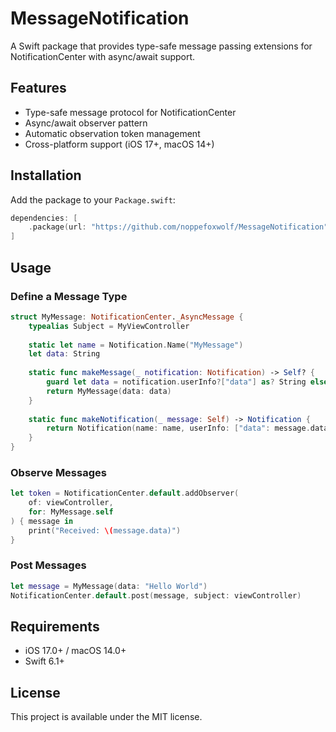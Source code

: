 # MessageNotification

A Swift package that provides type-safe message passing extensions for NotificationCenter with async/await support.

## Features

- Type-safe message protocol for NotificationCenter
- Async/await observer pattern
- Automatic observation token management
- Cross-platform support (iOS 17+, macOS 14+)

## Installation

Add the package to your `Package.swift`:

```swift
dependencies: [
    .package(url: "https://github.com/noppefoxwolf/MessageNotification", from: "1.0.0")
]
```

## Usage

### Define a Message Type

```swift
struct MyMessage: NotificationCenter._AsyncMessage {
    typealias Subject = MyViewController
    
    static let name = Notification.Name("MyMessage")
    let data: String
    
    static func makeMessage(_ notification: Notification) -> Self? {
        guard let data = notification.userInfo?["data"] as? String else { return nil }
        return MyMessage(data: data)
    }
    
    static func makeNotification(_ message: Self) -> Notification {
        return Notification(name: name, userInfo: ["data": message.data])
    }
}
```

### Observe Messages

```swift
let token = NotificationCenter.default.addObserver(
    of: viewController,
    for: MyMessage.self
) { message in
    print("Received: \(message.data)")
}
```

### Post Messages

```swift
let message = MyMessage(data: "Hello World")
NotificationCenter.default.post(message, subject: viewController)
```

## Requirements

- iOS 17.0+ / macOS 14.0+
- Swift 6.1+

## License

This project is available under the MIT license.